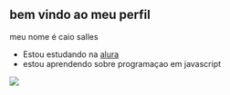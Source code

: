 ## bem vindo ao meu perfil

meu nome é caio salles

- Estou estudando na [alura](https://alura.com.br)
- estou aprendendo sobre programaçao em javascript

![](https://media1.tenor.com/m/eiiSeyUBL58AAAAC/gallagher-honkai.gif)
  

